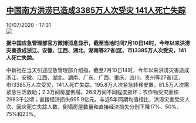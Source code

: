 <!--1594396584000-->
[中国南方洪涝已造成3385万人次受灾 141人死亡失踪](http://www.rfi.fr//cn/%E4%B8%AD%E5%9B%BD/20200710-%E4%B8%AD%E5%9B%BD%E5%8D%97%E6%96%B9%E6%B4%AA%E6%B6%9D%E5%B7%B2%E9%80%A0%E6%88%903385%E4%B8%87%E4%BA%BA%E6%AC%A1%E5%8F%97%E7%81%BE-141%E4%BA%BA%E6%AD%BB%E4%BA%A1%E5%A4%B1%E8%B8%AA)
------

<div>10/07/2020 - 17:31</div><img src="https://s.rfi.fr/media/display/7caf4b4a-c2c1-11ea-95ef-005056bf87d6/w:310/p:16x9/2020-07-08T000000Z_1232813083_RC2YOH9OZ8KK_RTRMADP_3_CHINA-WEATHER-FLOODS.JPG"><p><strong>据中国应急管理部官方微博消息显示，截至当地时间7月10日14时，今年以来洪涝灾害造成浙江、安徽、江西、湖北、湖南等27省(区、市)3385万人次受灾，141人死亡失踪。</strong></p><div class="t-content__body u-clearfix"><div class="m-interstitial"></div><p>中新社在当天引述应急管理部介绍指，截至7月10日14时，今年以来洪涝灾害造成浙江、安徽、江西、湖北、湖南、广东、广西、重庆、四川、贵州等27省(区、市)3385万人次受灾，141人死亡失踪，195.8万人次紧急转移安置，81.5万人次需紧急生活救助；2.3万间房屋倒塌，26.9万间不同程度损坏；农作物受灾面积2983千公顷；直接经济损失695.9亿元。与近5年同期均值相比，洪涝灾害受灾人次、因灾死亡失踪人数、倒塌房屋数量和直接经济损失分别下降17%、50%、75%和23%。​​​​</p><div class="o-self-promo o-self-promo--nl o-self-promo--hidden" data-selfpromo-newsletter></div><div class="o-self-promo o-self-promo--app o-self-promo--hidden" data-selfpromo-app></div></div>

